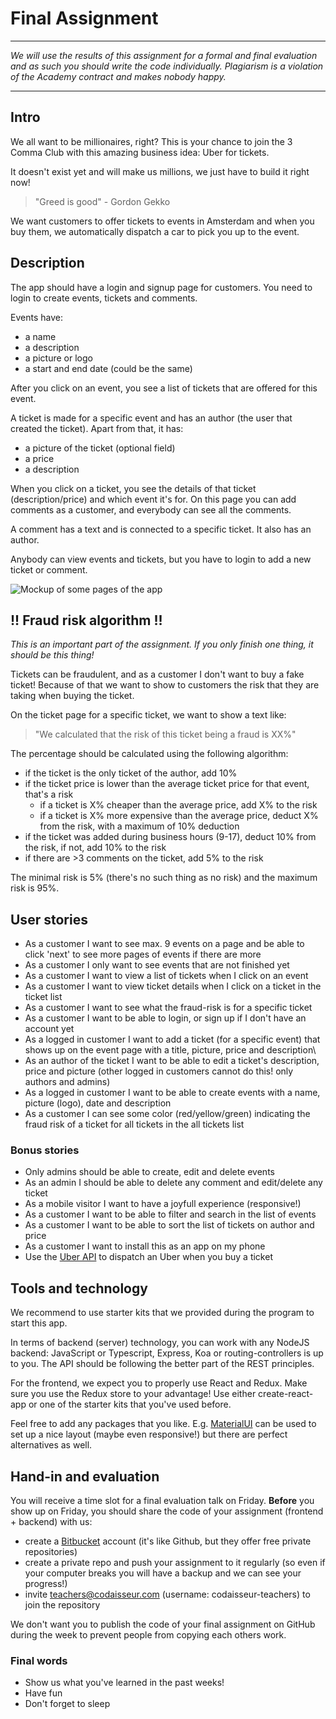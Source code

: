 # Final Assignment

***

_We will use the results of this assignment for a formal and final evaluation and as such you should write the code individually. Plagiarism is a violation of the Academy contract and makes nobody happy._

***

## Intro

We all want to be millionaires, right? This is your chance to join the 3 Comma Club with this amazing business idea: Uber for tickets. 

It doesn't exist yet and will make us millions, we just have to build it right now!

> "Greed is good" - Gordon Gekko

We want customers to offer tickets to events in Amsterdam and when you buy them, we automatically dispatch a car to pick you up to the event. 

## Description

The app should have a login and signup page for customers. You need to login to create events, tickets and comments. 

Events have:

* a name
* a description
* a picture or logo
* a start and end date (could be the same)

After you click on an event, you see a list of tickets that are offered for this event.

A ticket is made for a specific event and has an author (the user that created the ticket). Apart from that, it has:

* a picture of the ticket (optional field)
* a price
* a description

When you click on a ticket, you see the details of that ticket (description/price) and which event it's for. On this page you can add comments as a customer, and everybody can see all the comments.

A comment has a text and is connected to a specific ticket. It also has an author. 

Anybody can view events and tickets, but you have to login to add a new ticket or comment. 

![Mockup of some pages of the app](https://cd.sseu.re/final-assignment-mockup.png)

## !! Fraud risk algorithm !!

_This is an important part of the assignment. If you only finish one thing, it should be this thing!_

Tickets can be fraudulent, and as a customer I don't want to buy a fake ticket! Because of that we want to show to customers the risk that they are taking when buying the ticket. 

On the ticket page for a specific ticket, we want to show a text like:

> "We calculated that the risk of this ticket being a fraud is XX%"

The percentage should be calculated using the following algorithm:

* if the ticket is the only ticket of the author, add 10%
* if the ticket price is lower than the average ticket price for that event, that's a risk
	* if a ticket is X% cheaper than the average price, add X% to the risk 
	* if a ticket is X% more expensive than the average price, deduct X% from the risk, with a maximum of 10% deduction
* if the ticket was added during business hours (9-17), deduct 10% from the risk, if not, add 10% to the risk
* if there are >3 comments on the ticket, add 5% to the risk

The minimal risk is 5% (there's no such thing as no risk) and the maximum risk is 95%. 

## User stories

* As a customer I want to see max. 9 events on a page and be able to click 'next' to see more pages of events if there are more
* As a customer I only want to see events that are not finished yet
* As a customer I want to view a list of tickets when I click on an event
* As a customer I want to view ticket details when I click on a ticket in the ticket list
* As a customer I want to see what the fraud-risk is for a specific ticket
* As a customer I want to be able to login, or sign up if I don't have an account yet
* As a logged in customer I want to add a ticket (for a specific event) that shows up on the event page with a title, picture, price and description\
* As an author of the ticket I want to be able to edit a ticket's description, price and picture (other logged in customers cannot do this! only authors and admins)
* As a logged in customer I want to be able to create events with a name, picture (logo), date and description
* As a customer I can see some color (red/yellow/green) indicating the fraud risk of a ticket for all tickets in the all tickets list

### Bonus stories

* Only admins should be able to create, edit and delete events
* As an admin I should be able to delete any comment and edit/delete any ticket
* As a mobile visitor I want to have a joyfull experience (responsive!)
* As a customer I want to be able to filter and search in the list of events
* As a customer I want to be able to sort the list of tickets on author and price
* As a customer I want to install this as an app on my phone
* Use the [Uber API](https://developer.uber.com) to dispatch an Uber when you buy a ticket

## Tools and technology

We recommend to use starter kits that we provided during the program to start this app.

In terms of backend (server) technology, you can work with any NodeJS backend: JavaScript or Typescript, Express, Koa or routing-controllers is up to you. The API should be following the better part of the REST principles. 

For the frontend, we expect you to properly use React and Redux. Make sure you use the Redux store to your advantage! Use either create-react-app or one of the starter kits that you've used before. 

Feel free to add any packages that you like. E.g. [MaterialUI](https://material-ui.com) can be used to set up a nice layout (maybe even responsive!) but there are perfect alternatives as well.

## Hand-in and evaluation

You will receive a time slot for a final evaluation talk on Friday. **Before** you show up on Friday, you should share the code of your assignment (frontend + backend) with us:

* create a [Bitbucket](https://bitbucket.org) account (it's like Github, but they offer free private repositories)
* create a private repo and push your assignment to it regularly (so even if your computer breaks you will have a backup and we can see your progress!)
* invite teachers@codaisseur.com (username: codaisseur-teachers) to join the repository

We don't want you to publish the code of your final assignment on GitHub during the week to prevent people from copying each others work. 

### Final words

* Show us what you've learned in the past weeks!
* Have fun
* Don't forget to sleep
